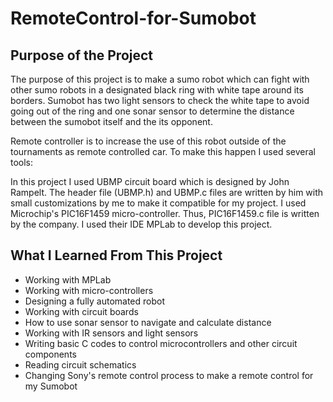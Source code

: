 # RemoteControl-for-Sumobot

## Purpose of the Project
The purpose of this project is to make a sumo robot which can fight with other sumo robots in a designated black ring with white tape around
its borders. Sumobot has two light sensors to check the white tape to avoid going out of the ring and one sonar sensor to determine the
distance between the sumobot itself and the its opponent.

Remote controller is to increase the use of this robot outside of the tournaments as remote controlled car. To make this happen I used
several tools:

In this project I used UBMP circuit board which is designed by John Rampelt. The header file (UBMP.h) and UBMP.c files are
written by him with small customizations by me to make it compatible for my project. I used Microchip's PIC16F1459 micro-controller. Thus,
PIC16F1459.c file is written by the company. I used their IDE MPLab to develop this project.

## What I Learned From This Project
- Working with MPLab
- Working with micro-controllers
- Designing a fully automated robot
- Working with circuit boards
- How to use sonar sensor to navigate and calculate distance
- Working with IR sensors and light sensors
- Writing basic C codes to control microcontrollers and other circuit components
- Reading circuit schematics
- Changing Sony's remote control process to make a remote control for my Sumobot
